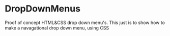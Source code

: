 # DropDownMenus
Proof of concept HTML&amp;CSS drop down menu's.
This just is to show how to make a navagational drop down menu, using CSS
